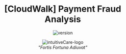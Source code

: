 <h1 align="center">[CloudWalk] Payment Fraud Analysis</h1>

<div align="center">
  
  ![version](https://img.shields.io/badge/version-1.0.0-blue)
  
</div>

<div align="center">
<img align="center" src="https://user-images.githubusercontent.com/61792159/216996831-9deef91e-cd5b-44ac-b9ef-7e92131f3e5c.png" alt="intuitiveCare-logo">
</div>


<div align="center">
<em>"Fortis Fortuna Adiuvat"<em>
</div>

